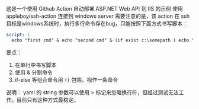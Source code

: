 这是一个使用 Github Action 自动部署 ASP.NET Web API 到 IIS 的示例
使用 appleboy/ssh-action 连接到 windows server
需要注意的是，该 action 在 ssh 目标是windows系统时，执行多行命令存在bug，只能按照下面方式书写脚本：
```yml
script: |
  echo "first cmd" & echo "second cmd" & (if exist c:\somepath ( echo "if cmd" & echo "if cmd2" ) else ( echo "else cmd" )) & echo "last cmd"
```
要点：
1. 在单行中书写脚本
2. 使用 & 分割命令
3. if-else 等组合命令用 `()` 包围，视作一条命令

说明：
yaml 的 string 参数可以使用 > 标记来忽略换行符，但经过测试无法工作。目前只有这种方式最稳定。
